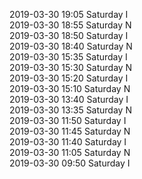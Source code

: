 2019-03-30 19:05 Saturday  I  
2019-03-30 18:55 Saturday  N  
2019-03-30 18:50 Saturday  I  
2019-03-30 18:40 Saturday  N  
2019-03-30 15:35 Saturday  I  
2019-03-30 15:30 Saturday  N  
2019-03-30 15:20 Saturday  I  
2019-03-30 15:10 Saturday  N  
2019-03-30 13:40 Saturday  I  
2019-03-30 13:35 Saturday  N  
2019-03-30 11:50 Saturday  I  
2019-03-30 11:45 Saturday  N  
2019-03-30 11:40 Saturday  I  
2019-03-30 11:05 Saturday  N  
2019-03-30 09:50 Saturday  I  
